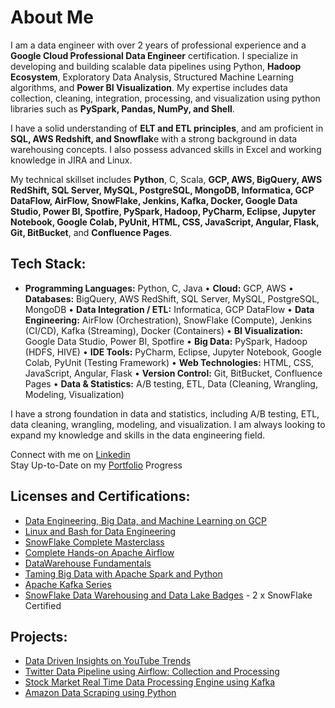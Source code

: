 # About Me

I am a data engineer with over 2 years of professional experience and a **Google Cloud Professional Data Engineer** certification. I specialize in developing and building scalable data pipelines using Python, **Hadoop Ecosystem**, Exploratory Data Analysis, Structured Machine Learning algorithms, and **Power BI Visualization**. My expertise includes data collection, cleaning, integration, processing, and visualization using python libraries such as **PySpark, Pandas, NumPy, and Shell**.

I have a solid understanding of **ELT and ETL principles**, and am proficient in **SQL, AWS Redshift, and Snowflak**e with a strong background in data warehousing concepts. I also possess advanced skills in Excel and working knowledge in JIRA and Linux.

My technical skillset includes **Python**, C, Scala, **GCP, AWS, BigQuery, AWS RedShift, SQL Server, MySQL, PostgreSQL, MongoDB, Informatica, GCP DataFlow, AirFlow, SnowFlake, Jenkins, Kafka, Docker, Google Data Studio, Power BI, Spotfire, PySpark, Hadoop, PyCharm, Eclipse, Jupyter Notebook, Google Colab, PyUnit, HTML, CSS, JavaScript, Angular, Flask, Git, BitBucket**, and **Confluence Pages**.
## Tech Stack:

* **Programming Languages:** Python, C, Java
• **Cloud:** GCP, AWS
• **Databases:** BigQuery, AWS RedShift, SQL Server, MySQL, PostgreSQL, MongoDB
• **Data Integration / ETL:** Informatica, GCP DataFlow
• **Data Engineering:** AirFlow (Orchestration), SnowFlake (Compute), Jenkins (CI/CD), Kafka (Streaming), Docker (Containers)
• **BI Visualization:** Google Data Studio, Power BI, Spotfire
• **Big Data:** PySpark, Hadoop (HDFS, HIVE)
• **IDE Tools:** PyCharm, Eclipse, Jupyter Notebook, Google Colab, PyUnit (Testing Framework)
• **Web Technologies:** HTML, CSS, JavaScript, Angular, Flask
• **Version Control:** Git, BitBucket, Confluence Pages
• **Data & Statistics:** A/B testing, ETL, Data (Cleaning, Wrangling, Modeling, Visualization)

I have a strong foundation in data and statistics, including A/B testing, ETL, data cleaning, wrangling, modeling, and visualization. I am always looking to expand my knowledge and skills in the data engineering field.

Connect with me on [Linkedin](https://www.linkedin.com/in/vithun-krishna-s/)  
Stay Up-to-Date on my [Portfolio](https://vithunkrishnas.carrd.co/) Progress

## Licenses and Certifications: 

* [Data Engineering, Big Data, and Machine Learning on GCP](https://www.coursera.org/account/accomplishments/specialization/certificate/HGRW5N4YSRFY) 
* [Linux and Bash for Data Engineering](https://www.coursera.org/account/accomplishments/certificate/RFLZG7L4KZTH) 
* [SnowFlake Complete Masterclass](https://www.linkedin.com/in/vithun-krishna-s/details/certifications/)
* [Complete Hands-on Apache Airflow](https://concordia.udemy.com/certificate/UC-9709a37b-1a51-4d88-86f1-5433f865fe2c/)
* [DataWarehouse Fundamentals](https://concordia.udemy.com/certificate/UC-616c0076-546f-47ef-ae66-44009ee28f9b/)
* [Taming Big Data with Apache Spark and Python](https://concordia.udemy.com/certificate/UC-bb790a4c-d31e-4467-a3d9-4ab22acb3587/)
* [Apache Kafka Series](https://concordia.udemy.com/certificate/UC-a120aeb7-9c37-40c0-b97a-dcab0d826bc6/)
* [SnowFlake Data Warehousing and Data Lake Badges](https://www.linkedin.com/in/vithun-krishna-s/details/certifications/) - 2 x SnowFlake Certified
  
## Projects:

* [Data Driven Insights on YouTube Trends](https://github.com/vithun97/Data-Driven-Insights-on-YouTube-Trends-Data-Engineering-Project)  
* [Twitter Data Pipeline using Airflow: Collection and Processing](https://github.com/vithun97/Twitter-Pipeline-using-Airflow)  
* [Stock Market Real Time Data Processing Engine using Kafka](https://github.com/vithun97/Stock-Market-Real-Time-Data-Processing-Engine-using-Kafka---Data-Engineering-Project)  
* [Amazon Data Scraping using Python](https://github.com/vithun97/Amazon-web-scraping)  
